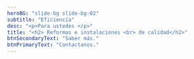 ```yaml
---
heroBG: "slide-bg slide-bg-02"
subtitle: "Eficiencia"
desc: "<p>Para ustedes </p>"
title: "<h2> Reformas e instalaciones <br> de calidad</h2>"
btnSecondaryText: "Saber más."
btnPrimaryText: "Contactanos."
---
```

